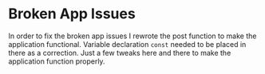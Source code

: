 # Broken App Issues
In order to fix the broken app issues I rewrote the post function to make the application functional. Variable declaration `const` needed to be placed in there as a correction. Just a few tweaks here and there to make the application function properly.